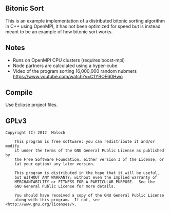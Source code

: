 Bitonic Sort
---------------
This is an example implementation of a distributed bitonic sorting algorithm in C++ using OpenMPI, it has not been optimized for speed but is instead meant to be an example of how bitonic sort works.

Notes
-------------
* Runs on OpenMPI CPU clusters (requires boost-mpi)
* Node partners are calculated using a hyper-cube
* Video of the program sorting 16,000,000 random nubmers https://www.youtube.com/watch?v=C1YBOE60Hwo


Compile
------------
Use Eclipse project files.


GPLv3
-------------

```
Copyright (C) 2012  Moloch

    This program is free software: you can redistribute it and/or modify
    it under the terms of the GNU General Public License as published by
    the Free Software Foundation, either version 3 of the License, or
    (at your option) any later version.

    This program is distributed in the hope that it will be useful,
    but WITHOUT ANY WARRANTY; without even the implied warranty of
    MERCHANTABILITY or FITNESS FOR A PARTICULAR PURPOSE.  See the
    GNU General Public License for more details.

    You should have received a copy of the GNU General Public License
    along with this program.  If not, see <http://www.gnu.org/licenses/>.
```
